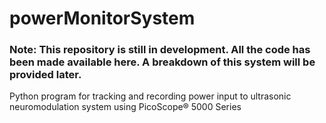 # powerMonitorSystem
### Note: This repository is still in development. All the code has been made available here. A breakdown of this system will be provided later.

Python program for tracking and recording power input to ultrasonic neuromodulation system using PicoScope® 5000 Series
